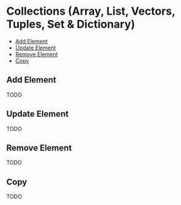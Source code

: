 # Collections (Array, List, Vectors, Tuples, Set & Dictionary)

- [Add Element](#add-element)
- [Update Element](#update-element)
- [Remove Element](#remove-element)
- [Copy](#copy)

## Add Element

TODO

## Update Element

TODO

## Remove Element

TODO

## Copy

TODO

